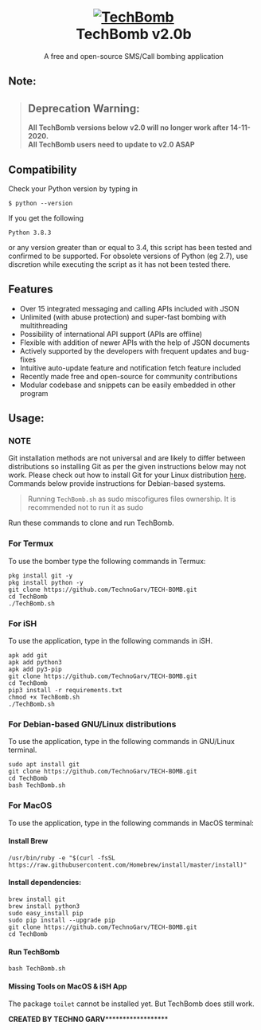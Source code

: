 <h1 align="center">
  <br>
  <a href="https://github.com/TechnoGarv/TECH-BOMB.git"><img src="https://secure.gravatar.com/avatar/a4cc1104b0fbc3b53fdcd27033691c1f?s=240&d=identicon&r=g" alt="TechBomb"></a>
  <br>
  TechBomb v2.0b
  <br>
</h1>


<p align="center">A free and open-source SMS/Call bombing application</p>

## Note:


> ## Deprecation Warning:
> **All TechBomb versions below v2.0 will no longer work after 14-11-2020.**  
**All TechBomb users need to update to v2.0 ASAP**

## Compatibility
Check your Python version by typing in
```shell script
$ python --version
```
If you get the following
```shell script
Python 3.8.3
```
or any version greater than or equal to 3.4, this script has been tested and confirmed to be supported. For obsolete versions of Python (eg 2.7), use discretion while executing the script as it has not been tested there.

## Features

- Over 15 integrated messaging and calling APIs included with JSON
- Unlimited (with abuse protection) and super-fast bombing with multithreading
- Possibility of international API support (APIs are offline)
- Flexible with addition of newer APIs with the help of JSON documents
- Actively supported by the developers with frequent updates and bug-fixes
- Intuitive auto-update feature and notification fetch feature included
- Recently made free and open-source for community contributions
- Modular codebase and snippets can be easily embedded in other program


## Usage:

### NOTE 

Git installation methods are not universal and are likely to differ between distributions so installing Git as per the given instructions below may not work. Please check out how to install Git for your Linux distribution [here](https://git-scm.com/). Commands below provide instructions for Debian-based systems.

>Running `TechBomb.sh` as sudo miscofigures files ownership. It is recommended not to run it as sudo

Run these commands to clone and run TechBomb.

### For Termux

To use the bomber type the following commands in Termux:
```shell script
pkg install git -y 
pkg install python -y 
git clone https://github.com/TechnoGarv/TECH-BOMB.git
cd TechBomb
./TechBomb.sh
```

### For iSH

To use the application, type in the following commands in iSH.
```shell script
apk add git
apk add python3
apk add py3-pip
git clone https://github.com/TechnoGarv/TECH-BOMB.git
cd TechBomb
pip3 install -r requirements.txt
chmod +x TechBomb.sh
./TechBomb.sh
```

### For Debian-based GNU/Linux distributions

To use the application, type in the following commands in GNU/Linux terminal.
```shell script
sudo apt install git
git clone https://github.com/TechnoGarv/TECH-BOMB.git
cd TechBomb
bash TechBomb.sh
```

### For MacOS

To use the application, type in the following commands in MacOS terminal:

#### Install Brew

```shell script
/usr/bin/ruby -e "$(curl -fsSL https://raw.githubusercontent.com/Homebrew/install/master/install)"
````

#### Install dependencies:

```shell script
brew install git
brew install python3
sudo easy_install pip
sudo pip install --upgrade pip
git clone https://github.com/TechnoGarv/TECH-BOMB.git
cd TechBomb
```

#### Run TechBomb

```shell script
bash TechBomb.sh
```

#### Missing Tools on MacOS & iSH App

The package `toilet` cannot be installed yet. But TechBomb does still work.

******************CREATED BY TECHNO GARV************************************
